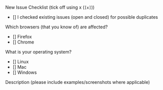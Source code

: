 New Issue Checklist (tick off using x (`[x]`))

 - [] I checked existing issues (open and closed) for possible duplicates

Which browsers (that you know of) are affected?

 - [] Firefox
 - [] Chrome

What is your operating system?

 - [] Linux
 - [] Mac
 - [] Windows

Description (please include examples/screenshots where applicable)
